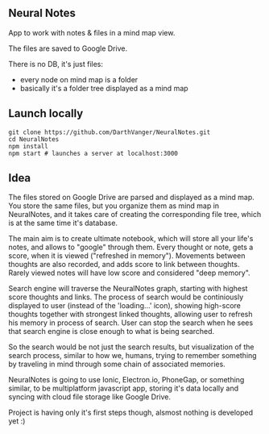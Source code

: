 Neural Notes
-----------
App to work with notes & files in a mind map view.

The files are saved to Google Drive.

There is no DB, it's just files:
- every node on mind map is a folder
- basically it's a folder tree displayed as a mind map

## Launch locally
```
git clone https://github.com/DarthVanger/NeuralNotes.git
cd NeuralNotes
npm install
npm start # launches a server at localhost:3000
```

## Idea
The files stored on Google Drive are parsed and displayed as a mind map. You store the same files, but you organize them as mind map in NeuralNotes, and it takes care of creating the corresponding file tree, which is at the same time it's database.

The main aim is to create ultimate notebook, which will store all your life's notes, and allows to "google" through them.
Every thought or note, gets a score, when it is viewed ("refreshed in memory"). Movements between thoughts are also recorded, and adds score to link between thoughts. Rarely viewed notes will have low score and considered "deep memory".

Search engine will traverse the NeuralNotes graph, starting with highest score thoughts and links. The process of search would be continiously displayed to user (instead of the 'loading...' icon), showing high-score thoughts together with strongest linked thoughts, allowing user to refresh his memory in process of search. User can stop the search when he sees that search engine is close enough to what is being searched.

So the search would be not just the search results, but visualization of the search process, similar to how we, humans, trying to remember something by traveling in mind through some chain of associated memories.

NeuralNotes is going to use Ionic, Electron.io, PhoneGap, or something similar, to be multiplatform javascript app, storing it's data locally and syncing with cloud file storage like Google Drive.

Project is having only it's first steps though, alsmost nothing is developed yet :)
